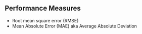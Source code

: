 Performance Measures
---


- Root mean square error (RMSE)
- Mean Absolute Error (MAE) aka Average Absolute Deviation
